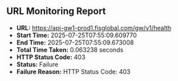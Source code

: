 ## URL Monitoring Report

- **URL:** https://api-gw1-prod1.fisglobal.com/gw/v1/health
- **Start Time:** 2025-07-25T07:55:09.609770
- **End Time:** 2025-07-25T07:55:09.673008
- **Total Time Taken:** 0.063238 seconds
- **HTTP Status Code:** 403
- **Status:** Failure
- **Failure Reason:** HTTP Status Code: 403
